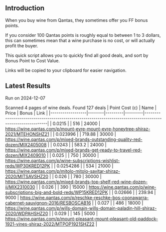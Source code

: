 ## Introduction

When you buy wine from Qantas, they sometimes offer you FF bonus points. 

If you consider 100 Qantas points is roughly equal to between 1 to 3 dollars, this can sometimes mean that a wine purchase is no cost, or will actually profit the buyer.

This quick script allows you to quickly find all good deals, and sort by Bonus Point to Cost Value.

Links will be copied to your clipboard for easier navigation.

## Latest Results

Run on 2024-12-07

Scanned 4 pages of wine deals.
Found 127 deals
|   Point Cost (c) | Name   |   Price |   Bonus | Link                                                                                                      |
|------------------|--------|---------|---------|-----------------------------------------------------------------------------------------------------------|
|        0.0215    |        |  516    |   24000 | https://wine.qantas.com/p/mount-eyre-mount-eyre-honeytree-shiraz-2021/MTEHONSHZ21                         |
|        0.023996  |        |  719.88 |   30000 | https://wine.qantas.com/p/mixed-brands-outstanding-quality-red-dozen/MIX2405008                           |
|        0.0243    |        |  583.2  |   24000 | https://wine.qantas.com/p/mixed-brands-get-ready-to-travel-red-dozen/MIX2409010                           |
|        0.025     |        |  750    |   30000 | https://wine.qantas.com/p/wine-subscriptions-wishlist-reds/WP30KRED12PK                                   |
|        0.0254286 |        |  534    |   21000 | https://wine.qantas.com/p/mitolo-mitolo-savitar-shiraz-2020/MITSAVSHZ20                                   |
|        0.026     |        |  780    |   30000 | https://wine.qantas.com/p/mixed-brands-top-shelf-red-wine-dozen-ii/MIX2310030                             |
|        0.026     |        |  390    |   15000 | https://wine.qantas.com/p/wine-subscriptions-big-and-bold-reds/WP15KRED12PK                               |
|        0.02666   |        |  239.94 |    9000 | https://wine.qantas.com/p/reschke-reschke-bos-coonawarra-cabernet-sauvignon-2016/RESBOSCAB16              |
|        0.027     |        |  486    |   18000 | https://wine.qantas.com/p/wills-domain-wills-domain-paladin-hill-shiraz-2020/WDPAHSHZ20                   |
|        0.029     |        |  145    |    5000 | https://wine.qantas.com/p/mount-pleasant-mount-pleasant-old-paddock-1921-vines-shiraz-2022/MTPOP1921SHZ22 |

